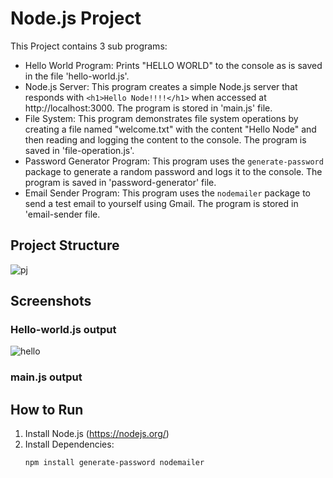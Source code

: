 # Node.js Project
This Project contains 3 sub programs: 
- Hello World Program: Prints "HELLO WORLD" to the console as is saved in the file 'hello-world.js'.
- Node.js Server: This program creates a simple Node.js server that responds with `<h1>Hello Node!!!!</h1>` when accessed at http://localhost:3000. The program is stored in 'main.js' file.
- File System: This program demonstrates file system operations by creating a file named "welcome.txt" with the content "Hello Node" and then reading and logging the content to the console. The program is saved in 'file-operation.js'.
- Password Generator Program: This program uses the `generate-password` package to generate a random password and logs it to the console. The program is saved in 'password-generator' file.
- Email Sender Program: This program uses the `nodemailer` package to send a test email to yourself using Gmail. The program is stored in 'email-sender file.

## Project Structure
![pj](https://github.com/elamuhombe/gomycode-NodeJS-checkpoint/assets/10416177/1b08a286-512a-481e-8287-c6dfd56a0baa)


## Screenshots
### Hello-world.js output
![hello](https://github.com/elamuhombe/gomycode-NodeJS-checkpoint/assets/10416177/8b6687e4-3875-41a0-8182-e364341380de)

### main.js output



## How to Run

1. Install Node.js (https://nodejs.org/)
2. Install Dependencies:
   ```bash
   npm install generate-password nodemailer
